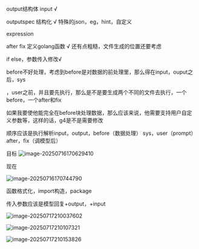 output结构体 input √

outputspec 结构化 √  特殊的json，eg，hint，自定义

expression 

after fix 定义golang函数 √ 还有点粗糙，文件生成的位置还要考虑

if else，参数传入修改√ 

before不好处理，考虑到before是对数据的前处理里，那么得在input，ouput之后，sys

，user之前，并且要先执行，那么是不是要生成两个不同的文件去执行，一个before，一个after和fix

如果我要使他能完全在before块处理数据，那么应该来说，他需要支持用户自定义参数等，这样的话，g4是不是需要修改

顺序应该是执行解析input，output，before（数据处理）      sys，user（prompt）     after，fix（调模型后）

目标
![image-20250716170629410](C:\Users\16\AppData\Roaming\Typora\typora-user-images\image-20250716170629410.png)

现在

![image-20250716170744790](C:\Users\16\AppData\Roaming\Typora\typora-user-images\image-20250716170744790.png)

函数格式化，import构造，package

传入参数应该是模型回复+output，+input




![image-20250717210037602](C:\Users\16\AppData\Roaming\Typora\typora-user-images\image-20250717210037602.png)

![image-20250717210107321](C:\Users\16\AppData\Roaming\Typora\typora-user-images\image-20250717210107321.png)

![image-20250717210153826](C:\Users\16\AppData\Roaming\Typora\typora-user-images\image-20250717210153826.png)